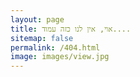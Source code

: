```yaml
---
layout: page
title: אוי, אין לנו כזה עמוד....
sitemap: false
permalink: /404.html
image: images/view.jpg
---
```

<style type="text/css">
  .block-left {
    width: 100%;
  }
  .block-right {
    display: none;
  }
</style>